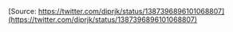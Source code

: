 [Source: https://twitter.com/diprjk/status/1387396896101068807](https://twitter.com/diprjk/status/1387396896101068807)
